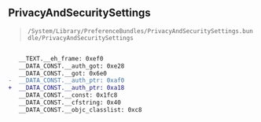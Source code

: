 ## PrivacyAndSecuritySettings

> `/System/Library/PreferenceBundles/PrivacyAndSecuritySettings.bundle/PrivacyAndSecuritySettings`

```diff

   __TEXT.__eh_frame: 0xef0
   __DATA_CONST.__auth_got: 0xe28
   __DATA_CONST.__got: 0x6e0
-  __DATA_CONST.__auth_ptr: 0xaf0
+  __DATA_CONST.__auth_ptr: 0xa18
   __DATA_CONST.__const: 0x1fc8
   __DATA_CONST.__cfstring: 0x40
   __DATA_CONST.__objc_classlist: 0xc8

```
